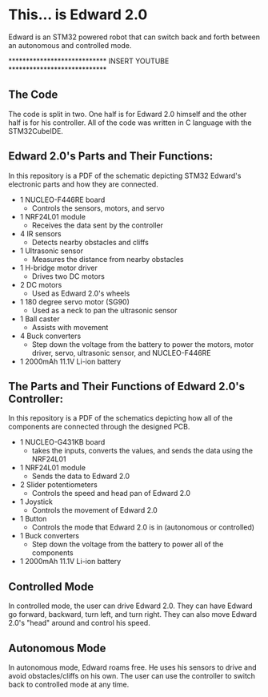# This... is Edward 2.0


Edward is an STM32 powered robot that can switch back and forth between an autonomous and controlled mode.

**************************** INSERT YOUTUBE ****************************

## The Code

The code is split in two. One half is for Edward 2.0 himself and the other half is for his controller. All of the code was written in C language with the STM32CubeIDE.

## Edward 2.0's Parts and Their Functions:

In this repository is a PDF of the schematic depicting STM32 Edward's electronic parts and how they are connected.
* 1 NUCLEO-F446RE board
  * Controls the sensors, motors, and servo
* 1 NRF24L01 module
  * Receives the data sent by the controller
* 4 IR sensors
  * Detects nearby obstacles and cliffs
* 1 Ultrasonic sensor
  * Measures the distance from nearby obstacles
* 1 H-bridge motor driver
  * Drives two DC motors
* 2 DC motors
  * Used as Edward 2.0's wheels
* 1 180 degree servo motor (SG90)
  * Used as a neck to pan the ultrasonic sensor
* 1 Ball caster
  * Assists with movement
* 4 Buck converters
  * Step down the voltage from the battery to power the motors, motor driver, servo, ultrasonic sensor, and NUCLEO-F446RE
* 1 2000mAh 11.1V Li-ion battery

## The Parts and Their Functions of Edward 2.0's Controller:

In this repository is a PDF of the schematics depicting how all of the components are connected through the designed PCB.
* 1 NUCLEO-G431KB board
  * takes the inputs, converts the values, and sends the data using the NRF24L01
* 1 NRF24L01 module
  * Sends the data to Edward 2.0
* 2 Slider potentiometers
  * Controls the speed and head pan of Edward 2.0
* 1 Joystick
  * Controls the movement of Edward 2.0
* 1 Button
  * Controls the mode that Edward 2.0 is in (autonomous or controlled)
* 1 Buck converters
  * Step down the voltage from the battery to power all of the components
* 1 2000mAh 11.1V Li-ion battery

## Controlled Mode

In controlled mode, the user can drive Edward 2.0. They can have Edward go forward, backward, turn left, and turn right. They can also move Edward 2.0's "head" around and control his speed.

## Autonomous Mode

In autonomous mode, Edward roams free. He uses his sensors to drive and avoid obstacles/cliffs on his own. The user can use the controller to switch back to controlled mode at any time.

